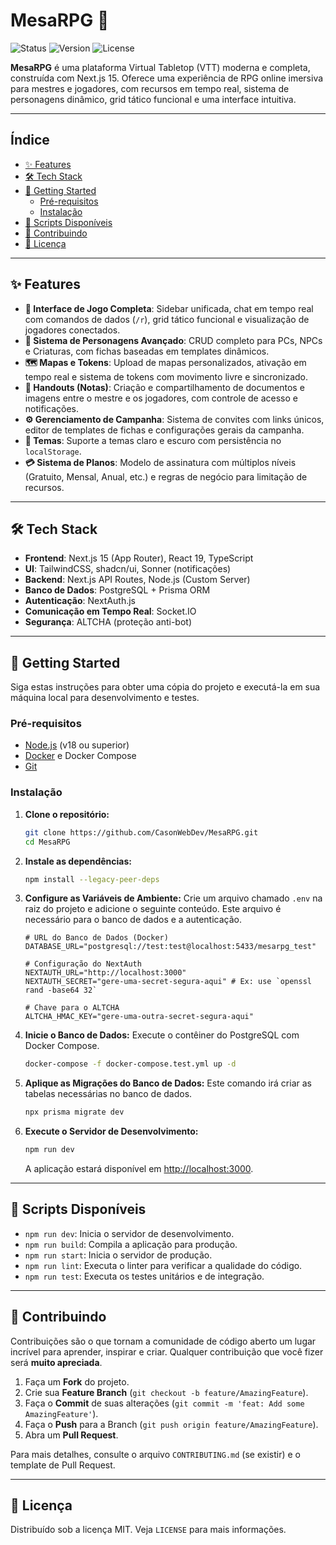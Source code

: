 # MesaRPG 🎲

![Status](https://img.shields.io/badge/Status-Production%20Ready-green)
![Version](https://img.shields.io/badge/Version-v1.2-blue)
![License](https://img.shields.io/badge/License-MIT-yellow)

**MesaRPG** é uma plataforma Virtual Tabletop (VTT) moderna e completa, construída com Next.js 15. Oferece uma experiência de RPG online imersiva para mestres e jogadores, com recursos em tempo real, sistema de personagens dinâmico, grid tático funcional e uma interface intuitiva.

<!-- Adicione um screenshot ou GIF da aplicação aqui para um grande impacto visual -->
<!-- ![MesaRPG Screenshot](./docs/screenshot.png) -->

---

## Índice

- [✨ Features](#-features)
- [🛠️ Tech Stack](#️-tech-stack)
- [🚀 Getting Started](#-getting-started)
  - [Pré-requisitos](#pré-requisitos)
  - [Instalação](#instalação)
- [📜 Scripts Disponíveis](#-scripts-disponíveis)
- [🤝 Contribuindo](#-contribuindo)
- [📄 Licença](#-licença)

---

## ✨ Features

- **🎲 Interface de Jogo Completa**: Sidebar unificada, chat em tempo real com comandos de dados (`/r`), grid tático funcional e visualização de jogadores conectados.
- **👥 Sistema de Personagens Avançado**: CRUD completo para PCs, NPCs e Criaturas, com fichas baseadas em templates dinâmicos.
- **🗺️ Mapas e Tokens**: Upload de mapas personalizados, ativação em tempo real e sistema de tokens com movimento livre e sincronizado.
- **📄 Handouts (Notas)**: Criação e compartilhamento de documentos e imagens entre o mestre e os jogadores, com controle de acesso e notificações.
- **⚙️ Gerenciamento de Campanha**: Sistema de convites com links únicos, editor de templates de fichas e configurações gerais da campanha.
- **🎨 Temas**: Suporte a temas claro e escuro com persistência no `localStorage`.
- **💳 Sistema de Planos**: Modelo de assinatura com múltiplos níveis (Gratuito, Mensal, Anual, etc.) e regras de negócio para limitação de recursos.

---

## 🛠️ Tech Stack

- **Frontend**: Next.js 15 (App Router), React 19, TypeScript
- **UI**: TailwindCSS, shadcn/ui, Sonner (notificações)
- **Backend**: Next.js API Routes, Node.js (Custom Server)
- **Banco de Dados**: PostgreSQL + Prisma ORM
- **Autenticação**: NextAuth.js
- **Comunicação em Tempo Real**: Socket.IO
- **Segurança**: ALTCHA (proteção anti-bot)

---

## 🚀 Getting Started

Siga estas instruções para obter uma cópia do projeto e executá-la em sua máquina local para desenvolvimento e testes.

### Pré-requisitos

- [Node.js](https://nodejs.org/) (v18 ou superior)
- [Docker](https://www.docker.com/) e Docker Compose
- [Git](https://git-scm.com/)

### Instalação

1.  **Clone o repositório:**
    ```bash
    git clone https://github.com/CasonWebDev/MesaRPG.git
    cd MesaRPG
    ```

2.  **Instale as dependências:**
    ```bash
    npm install --legacy-peer-deps
    ```

3.  **Configure as Variáveis de Ambiente:**
    Crie um arquivo chamado `.env` na raiz do projeto e adicione o seguinte conteúdo. Este arquivo é necessário para o banco de dados e a autenticação.

    ```env
    # URL do Banco de Dados (Docker)
    DATABASE_URL="postgresql://test:test@localhost:5433/mesarpg_test"

    # Configuração do NextAuth
    NEXTAUTH_URL="http://localhost:3000"
    NEXTAUTH_SECRET="gere-uma-secret-segura-aqui" # Ex: use `openssl rand -base64 32`

    # Chave para o ALTCHA
    ALTCHA_HMAC_KEY="gere-uma-outra-secret-segura-aqui"
    ```

4.  **Inicie o Banco de Dados:**
    Execute o contêiner do PostgreSQL com Docker Compose.
    ```bash
    docker-compose -f docker-compose.test.yml up -d
    ```

5.  **Aplique as Migrações do Banco de Dados:**
    Este comando irá criar as tabelas necessárias no banco de dados.
    ```bash
    npx prisma migrate dev
    ```

6.  **Execute o Servidor de Desenvolvimento:**
    ```bash
    npm run dev
    ```

    A aplicação estará disponível em [http://localhost:3000](http://localhost:3000).

---

## 📜 Scripts Disponíveis

- `npm run dev`: Inicia o servidor de desenvolvimento.
- `npm run build`: Compila a aplicação para produção.
- `npm run start`: Inicia o servidor de produção.
- `npm run lint`: Executa o linter para verificar a qualidade do código.
- `npm run test`: Executa os testes unitários e de integração.

---

## 🤝 Contribuindo

Contribuições são o que tornam a comunidade de código aberto um lugar incrível para aprender, inspirar e criar. Qualquer contribuição que você fizer será **muito apreciada**.

1.  Faça um **Fork** do projeto.
2.  Crie sua **Feature Branch** (`git checkout -b feature/AmazingFeature`).
3.  Faça o **Commit** de suas alterações (`git commit -m 'feat: Add some AmazingFeature'`).
4.  Faça o **Push** para a Branch (`git push origin feature/AmazingFeature`).
5.  Abra um **Pull Request**.

Para mais detalhes, consulte o arquivo `CONTRIBUTING.md` (se existir) e o template de Pull Request.

---

## 📄 Licença

Distribuído sob a licença MIT. Veja `LICENSE` para mais informações.
